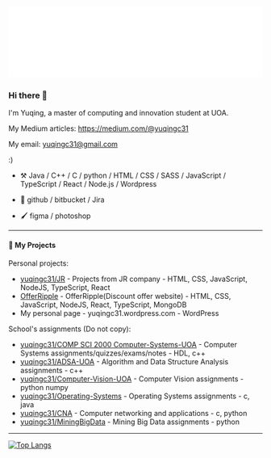 ![Hello](docs/hello.svg)
### Hi there 👋
<!--
**yuqingc31/yuqingc31** is a ✨ _special_ ✨ repository because its `README.md` (this file) appears on your GitHub profile.


-->

I'm Yuqing, a master of computing and innovation student at UOA. 

My Medium articles: https://medium.com/@yuqingc31

My email: yuqingc31@gmail.com

:)

-   :hammer_and_pick: Java / C++ / C / python / HTML / CSS / SASS / JavaScript / TypeScript / React / Node.js / Wordpress
  
-   🧰  github / bitbucket / Jira

-   🖌️ figma / photoshop

----
#### :rocket: My Projects

Personal projects:
* [yuqingc31/JR](https://github.com/yuqingc31/JRbusinessProjects.git) - Projects from JR company - HTML, CSS, JavaScript, NodeJS, TypeScript, React
* [OfferRipple](https://github.com/yuqingc31/OfferRipple.git) - OfferRipple(Discount offer website) - HTML, CSS, JavaScript, NodeJS, React, TypeScript, MongoDB
* My personal page - yuqingc31.wordpress.com - WordPress

School's assignments (Do not copy):

* [yuqingc31/COMP SCI 2000 Computer-Systems-UOA](https://github.com/yuqingc31/Computer-System.git) - Computer Systems assignments/quizzes/exams/notes - HDL, c++
* [yuqingc31/ADSA-UOA](https://github.com/yuqingc31/ADSA.git) - Algorithm and Data Structure Analysis assignments - c++
* [yuqingc31/Computer-Vision-UOA](https://github.com/yuqingc31/Computer-Vision.git) - Computer Vision assignments - python numpy
* [yuqingc31/Operating-Systems](https://github.com/yuqingc31/Operating-Systems.git) - Operating Systems assignments - c, java
* [yuqingc31/CNA](https://github.com/yuqingc31/CNA.git) - Computer networking and applications - c, python
* [yuqingc31/MiningBigData](https://github.com/yuqingc31/MiningBigData.git) - Mining Big Data assignments - python

---
[![Top Langs](https://github-readme-stats.vercel.app/api/top-langs/?username=yuqingc31&layout=compact)](https://github.com/anuraghazra/github-readme-stats)
